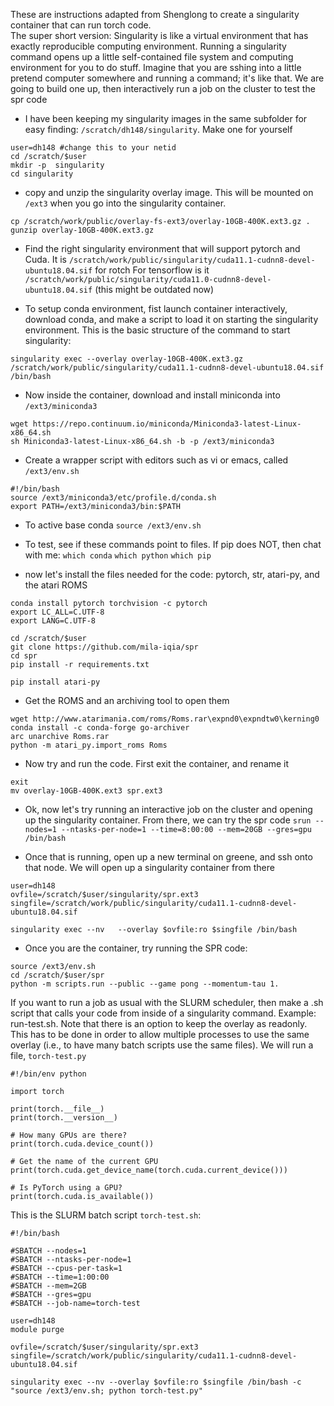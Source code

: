 These are instructions adapted from Shenglong to create a singularity container that can run torch code.  
The super short version: Singularity is like a virtual environment that has exactly reproducible computing environment. 
Running a singularity command opens up a little self-contained file system and computing environment for you to do stuff. 
Imagine that you are sshing into a little pretend computer somewhere and running a command; it's like that.
We are going to build one up, then interactively run a job on the cluster to test the spr code


- I have been keeping my singularity images in the same subfolder for easy finding: `/scratch/dh148/singularity`. Make one for yourself

```
user=dh148 #change this to your netid
cd /scratch/$user
mkdir -p  singularity
cd singularity 
```

- copy and unzip the singularity overlay image. This will be mounted on `/ext3` when you go into the singularity container.
```
cp /scratch/work/public/overlay-fs-ext3/overlay-10GB-400K.ext3.gz .
gunzip overlay-10GB-400K.ext3.gz
```

- Find the right singularity environment that will support pytorch and Cuda. It is `/scratch/work/public/singularity/cuda11.1-cudnn8-devel-ubuntu18.04.sif` for rotch
For tensorflow is it `/scratch/work/public/singularity/cuda11.0-cudnn8-devel-ubuntu18.04.sif`  (this might be outdated now)

- To setup conda environment, fist launch container interactively, download conda, and make a script to load it on starting the singularity environment. 
This is the basic structure of the command to start singularity:
```
singularity exec --overlay overlay-10GB-400K.ext3.gz /scratch/work/public/singularity/cuda11.1-cudnn8-devel-ubuntu18.04.sif /bin/bash
```

- Now inside the container, download and install miniconda into `/ext3/miniconda3`
``` 
wget https://repo.continuum.io/miniconda/Miniconda3-latest-Linux-x86_64.sh
sh Miniconda3-latest-Linux-x86_64.sh -b -p /ext3/miniconda3
```

- Create a wrapper script with editors such as vi or emacs, called `/ext3/env.sh` 

``` 
#!/bin/bash
source /ext3/miniconda3/etc/profile.d/conda.sh
export PATH=/ext3/miniconda3/bin:$PATH
```

- To active base conda
`source /ext3/env.sh`

- To test, see if these commands point to files. If pip does NOT, then chat with me:
`which conda`
 `which python`
 `which pip`

- now let\'s install the files needed for the code: pytorch, str, atari-py, and the atari ROMS
```
conda install pytorch torchvision -c pytorch
export LC_ALL=C.UTF-8
export LANG=C.UTF-8

cd /scratch/$user
git clone https://github.com/mila-iqia/spr
cd spr
pip install -r requirements.txt

pip install atari-py
```
- Get the ROMS and an archiving tool to open them

``` 
wget http://www.atarimania.com/roms/Roms.rar\expnd0\expndtw0\kerning0
conda install -c conda-forge go-archiver
arc unarchive Roms.rar
python -m atari_py.import_roms Roms
```

- Now try and run the code. First exit the container, and rename it
```
exit
mv overlay-10GB-400K.ext3 spr.ext3
```

- Ok, now let\'s try running an interactive job on the cluster and opening up the singularity container. From there, we can try the spr code
 `srun --nodes=1 --ntasks-per-node=1 --time=8:00:00 --mem=20GB --gres=gpu /bin/bash `

- Once that is running, open up a new terminal on greene, and ssh onto that node. We will open up a singularity container from there
```
user=dh148
ovfile=/scratch/$user/singularity/spr.ext3
singfile=/scratch/work/public/singularity/cuda11.1-cudnn8-devel-ubuntu18.04.sif

singularity exec --nv   --overlay $ovfile:ro $singfile /bin/bash
```

- Once you are the container, try running the SPR code:
```
source /ext3/env.sh
cd /scratch/$user/spr
python -m scripts.run --public --game pong --momentum-tau 1. 
```

If you want to run a job as usual with the SLURM scheduler, then make a .sh script that calls your code from inside of a singularity command. Example: run-test.sh. 
Note that there is an option to keep the overlay as readonly. This has to be done in order to allow multiple processes to use the same overlay (i.e., to have many batch scripts use the same files). 
We will run a file, `torch-test.py`

``` 
#!/bin/env python

import torch

print(torch.__file__)
print(torch.__version__)

# How many GPUs are there?
print(torch.cuda.device_count())

# Get the name of the current GPU
print(torch.cuda.get_device_name(torch.cuda.current_device()))

# Is PyTorch using a GPU?
print(torch.cuda.is_available())
```

This is the SLURM batch script `torch-test.sh`:
```
#!/bin/bash

#SBATCH --nodes=1
#SBATCH --ntasks-per-node=1
#SBATCH --cpus-per-task=1
#SBATCH --time=1:00:00
#SBATCH --mem=2GB
#SBATCH --gres=gpu
#SBATCH --job-name=torch-test

user=dh148
module purge

ovfile=/scratch/$user/singularity/spr.ext3
singfile=/scratch/work/public/singularity/cuda11.1-cudnn8-devel-ubuntu18.04.sif

singularity exec --nv --overlay $ovfile:ro $singfile /bin/bash -c "source /ext3/env.sh; python torch-test.py"
 ```


